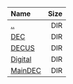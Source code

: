 |Name|Size|
|:---|---:|
|[..](../index.html)|DIR|
|[DEC](DEC/index.html)|DIR|
|[DECUS](DECUS/index.html)|DIR|
|[Digital](Digital/index.html)|DIR|
|[MainDEC](MainDEC/index.html)|DIR|
